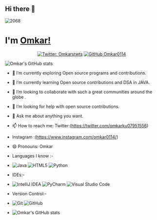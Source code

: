 ## Hi there  👋
   ![2068](https://user-images.githubusercontent.com/88308267/138692225-da15905f-46ee-4240-bb0c-6a5ab172d804.jpg)
# I'm [Omkar!](https://twitter.com/Omkarstwts) 

<div align="center">

[![Twitter: Omkarstwts](https://img.shields.io/twitter/follow/Omkarstwts?style=social)](https://twitter.com/Omkarstwts)
[![GitHub Omkar0114](https://img.shields.io/github/followers/Omkar0114?label=follow&style=social)](https://github.com/Omkar0114)
   </div>

 
![Omkar's GitHub stats](https://github-readme-stats.vercel.app/api?username=Omkar0114&show_icons=true&theme=radical)




- 🔭 I’m currently exploring Open source programs and contributions.
- 🌱 I’m currently learning Open source contributions and DSA in JAVA.
- 👯 I’m looking to collaborate with such a great communities around the globe .
- 🤔 I’m looking for help with open source contributions.
- 💬 Ask me about anything you want.
- 📫 How to reach me: Twitter:(https://twitter.com/omkarku07951556)
- Instagram :(https://www.instagram.com/omkar0114/)
- 😄 Pronouns: Omkar
- Languages I know :-
- ![Java](https://img.shields.io/badge/java-%23ED8B00.svg?style=for-the-badge&logo=java&logoColor=white)
![HTML5](https://img.shields.io/badge/html5-%23E34F26.svg?style=for-the-badge&logo=html5&logoColor=white) <img alt="Python" src="https://img.shields.io/badge/python-%2314354C.svg?style=for-the-badge&logo=python&logoColor=white"/>

- IDEs:-
- ![IntelliJ IDEA](https://img.shields.io/badge/IntelliJIDEA-000000.svg?style=for-the-badge&logo=intellij-idea&logoColor=white)
![PyCharm](https://img.shields.io/badge/pycharm-143?style=for-the-badge&logo=pycharm&logoColor=black&color=black&labelColor=green)
![Visual Studio Code](https://img.shields.io/badge/Visual%20Studio%20Code-0078d7.svg?style=for-the-badge&logo=visual-studio-code&logoColor=white)


- Version Control:-
- ![Git](https://img.shields.io/badge/git-%23F05033.svg?style=for-the-badge&logo=git&logoColor=white)
![GitHub](https://img.shields.io/badge/github-%23121011.svg?style=for-the-badge&logo=github&logoColor=white)


- ![Omkar's GitHub stats](https://github-readme-stats.vercel.app/api?username=Omkar0114&show_icons=true&theme=radical)
